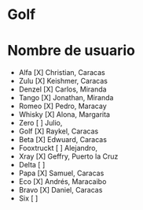 # Golf

# Nombre de usuario

- Alfa [X] Christian, Caracas
- Zulu [X] Keishmer, Caracas
- Denzel [X] Carlos, Miranda
- Tango [X] Jonathan, Miranda
- Romeo [X] Pedro, Maracay
- Whisky [X] Alona, Margarita
- Zero [ ] Julio,
- Golf [X] Raykel, Caracas
- Beta [X] Edwuard, Caracas
- Fooxtruckt [ ] Alejandro, 
- Xray [X] Geffry, Puerto la Cruz
- Delta [ ]
- Papa [X] Samuel, Caracas
- Eco [X] Andrés, Maracaibo
- Bravo [X] Daniel, Caracas
- Six [ ]
